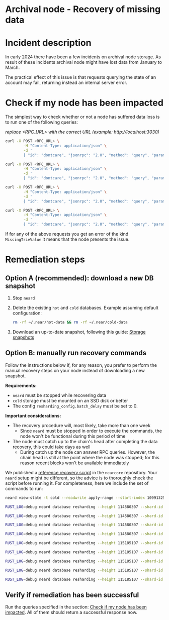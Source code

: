 # Archival node - Recovery of missing data

# Incident description

In early 2024 there have been a few incidents on archival node storage. As result of these incidents archival node might have lost data from January to March.

The practical effect of this issue is that requests querying the state of an account may fail, returning instead an internal server error.

# Check if my node has been impacted

The simplest way to check whether or not a node has suffered data loss is to run one of the following queries:

*replace <RPC_URL> with the correct URL (example: http://localhost:3030)*

```bash
curl -X POST <RPC_URL> \
        -H "Content-Type: application/json" \
        -d '
        { "id": "dontcare", "jsonrpc": "2.0", "method": "query", "params": { "account_id": "b001b461c65aca5968a0afab3302a5387d128178c99ff5b2592796963407560a", "block_id": 109913260, "request_type": "view_account" } }'
```

```bash
curl -X POST <RPC_URL> \
        -H "Content-Type: application/json" \
        -d '
        { "id": "dontcare", "jsonrpc": "2.0", "method": "query", "params": { "account_id": "token2.near", "block_id": 114580308, "request_type": "view_account" } }'
```

```bash
curl -X POST <RPC_URL> \
        -H "Content-Type: application/json" \
        -d '
        { "id": "dontcare", "jsonrpc": "2.0", "method": "query", "params": { "account_id": "timpanic.tg", "block_id": 115185110, "request_type": "view_account" } }'
```

```bash
curl -X POST <RPC_URL> \
        -H "Content-Type: application/json" \
        -d '
        { "id": "dontcare", "jsonrpc": "2.0", "method": "query", "params": { "account_id": "01.near", "block_id": 115514400, "request_type": "view_account" } }'
```

If for any of the above requests you get an error of the kind `MissingTrieValue` it means that the node presents the issue.

# Remediation steps

## Option A (recommended): download a new DB snapshot


1. Stop `neard`
2. Delete the existing `hot` and `cold` databases. Example assuming default configuration:
    ```bash
    rm -rf ~/.near/hot-data && rm -rf ~/.near/cold-data
    ```


3. Download an up-to-date snapshot, following this guide: [Storage snapshots](https://near-nodes.io/archival/split-storage-archival#S3%20migration)

## Option B: manually run recovery commands

Follow the instructions below if, for any reason, you prefer to perform the manual recovery steps on your node instead of downloading a new snapshot.

**Requirements:**

* `neard` must be stopped while recovering data
* `cold` storage must be mounted on an SSD disk or better
* The config `resharding_config.batch_delay` must be set to 0.

**Important considerations:**

* The recovery procedure will, most likely, take more than one week
  * Since `neard` must be stopped in order to execute the commands, the node won't be functional during this period of time
* The node must catch up to the chain's head after completing the data recovery, this could take days as well
  * During catch up the node can answer RPC queries. However, the chain head is still at the point where the node was stopped; for this reason recent blocks won't be available immediately

We published a [reference recovery script](https://github.com/near/nearcore/blob/master/scripts/recover_missing_archival_data.sh) in the `nearcore` repository. Your `neard` setup might be different, so the advice is to thoroughly check the script before running it. For completeness, here we include the set of commands to run:

```bash
neard view-state -t cold --readwrite apply-range --start-index 109913254 --end-index 110050000 --shard-id 2 --storage trie-free --save-state cold sequential
```

```bash
RUST_LOG=debug neard database resharding --height 114580307 --shard-id 0 --restore
```

```bash
RUST_LOG=debug neard database resharding --height 114580307 --shard-id 1 --restore
```

```bash
RUST_LOG=debug neard database resharding --height 114580307 --shard-id 2 --restore
```

```bash
RUST_LOG=debug neard database resharding --height 114580307 --shard-id 3 --restore
```

```bash
RUST_LOG=debug neard database resharding --height 115185107 --shard-id 0 --restore
```

```bash
RUST_LOG=debug neard database resharding --height 115185107 --shard-id 1 --restore
```

```bash
RUST_LOG=debug neard database resharding --height 115185107 --shard-id 2 --restore
```

```bash
RUST_LOG=debug neard database resharding --height 115185107 --shard-id 3 --restore
```

```bash
RUST_LOG=debug neard database resharding --height 115185107 --shard-id 4 --restore
```

## Verify if remediation has been successful

Run the queries specified in the section: [Check if my node has been impacted](https://docs.nearone.org/doc/archival-node-recovery-of-missing-data-speQFTJc0L#h-check-if-my-node-has-been-impacted). All of them should return a successful response now.